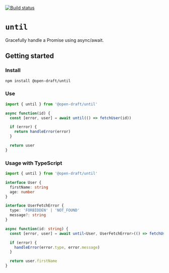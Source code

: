 [![Build status](https://circleci.com/gh/open-draft/until.svg?style=shield)](https://circleci.com/gh/open-draft/until)

# `until`

Gracefully handle a Promise using async/await.

## Getting started

### Install

```bash
npm install @open-draft/until
```

### Use

```js
import { until } from '@open-draft/until'

async function(id) {
  const [error, user] = await until(() => fetchUser(id))

  if (error) {
    return handleError(error)
  }

  return user
}
```

### Usage with TypeScript

```ts
import { until } from '@open-draft/until'

interface User {
  firstName: string
  age: number
}

interface UserFetchError {
  type: 'FORBIDDEN' | 'NOT_FOUND'
  message?: string
}

async function(id: string) {
  const [error, user] = await until<User, UserFetchError>(() => fetchUser(id))

  if (error) {
    handleError(error.type, error.message)
  }

  return user.firstName
}
```
